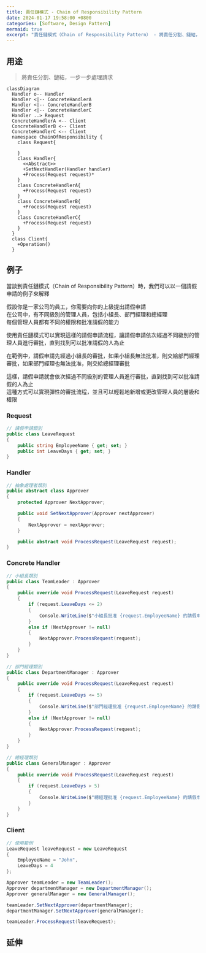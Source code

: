 ```yaml
---
title: 責任鏈模式 - Chain of Responsibility Pattern
date: 2024-01-17 19:58:00 +0800
categories: [Software, Design Pattern]
mermaid: true
excerpt: "責任鏈模式（Chain of Responsibility Pattern） - 將責任分割、鏈結，一步一步處理請求"
---
```


## 用途

> 將責任分割、鏈結，一步一步處理請求

```mermaid
classDiagram
  Handler o-- Handler
  Handler <|-- ConcreteHandlerA
  Handler <|-- ConcreteHandlerB
  Handler <|-- ConcreteHandlerC
  Handler ..> Request
  ConcreteHandlerA <-- Client
  ConcreteHandlerB <-- Client
  ConcreteHandlerC <-- Client
  namespace ChainOfResponsibility {
    class Request{

    }
    class Handler{
      <<Abstract>>
      +SetNextHandler(Handler handler)
      +Process(Request request)*
    }
    class ConcreteHandlerA{
      +Process(Request request)
    }
    class ConcreteHandlerB{
      +Process(Request request)
    }
    class ConcreteHandlerC{
      +Process(Request request)
    }
  }
  class Client{
    +Operation()
  }
```

## 例子

當談到責任鏈模式（Chain of Responsibility Pattern）時，我們可以以一個請假申請的例子來解釋<br>

假設你是一家公司的員工，你需要向你的上級提出請假申請<br>
在公司中，有不同級別的管理人員，包括小組長、部門經理和總經理<br>
每個管理人員都有不同的權限和批准請假的能力<br>

使用責任鏈模式可以實現這樣的請假申請流程，讓請假申請依次經過不同級別的管理人員進行審批，直到找到可以批准請假的人為止<br>

在範例中，請假申請先經過小組長的審批，如果小組長無法批准，則交給部門經理審批，如果部門經理也無法批准，則交給總經理審批<br>

這樣，請假申請就會依次經過不同級別的管理人員進行審批，直到找到可以批准請假的人為止<br>
這種方式可以實現彈性的審批流程，並且可以輕鬆地新增或更改管理人員的層級和權限<br>

### Request

```cs
// 請假申請類別
public class LeaveRequest
{
    public string EmployeeName { get; set; }
    public int LeaveDays { get; set; }
}
```

### Handler

```cs
// 抽象處理者類別
public abstract class Approver
{
    protected Approver NextApprover;

    public void SetNextApprover(Approver nextApprover)
    {
        NextApprover = nextApprover;
    }

    public abstract void ProcessRequest(LeaveRequest request);
}
```

### Concrete Handler

```cs
// 小組長類別
public class TeamLeader : Approver
{
    public override void ProcessRequest(LeaveRequest request)
    {
        if (request.LeaveDays <= 2)
        {
            Console.WriteLine($"小組長批准 {request.EmployeeName} 的請假申請");
        }
        else if (NextApprover != null)
        {
            NextApprover.ProcessRequest(request);
        }
    }
}
```

```cs
// 部門經理類別
public class DepartmentManager : Approver
{
    public override void ProcessRequest(LeaveRequest request)
    {
        if (request.LeaveDays <= 5)
        {
            Console.WriteLine($"部門經理批准 {request.EmployeeName} 的請假申請");
        }
        else if (NextApprover != null)
        {
            NextApprover.ProcessRequest(request);
        }
    }
}
```

```cs
// 總經理類別
public class GeneralManager : Approver
{
    public override void ProcessRequest(LeaveRequest request)
    {
        if (request.LeaveDays > 5)
        {
            Console.WriteLine($"總經理批准 {request.EmployeeName} 的請假申請");
        }
    }
}
```

### Client

```cs
// 使用範例
LeaveRequest leaveRequest = new LeaveRequest
{
    EmployeeName = "John",
    LeaveDays = 4
};

Approver teamLeader = new TeamLeader();
Approver departmentManager = new DepartmentManager();
Approver generalManager = new GeneralManager();

teamLeader.SetNextApprover(departmentManager);
departmentManager.SetNextApprover(generalManager);

teamLeader.ProcessRequest(leaveRequest);
```

## 延伸
